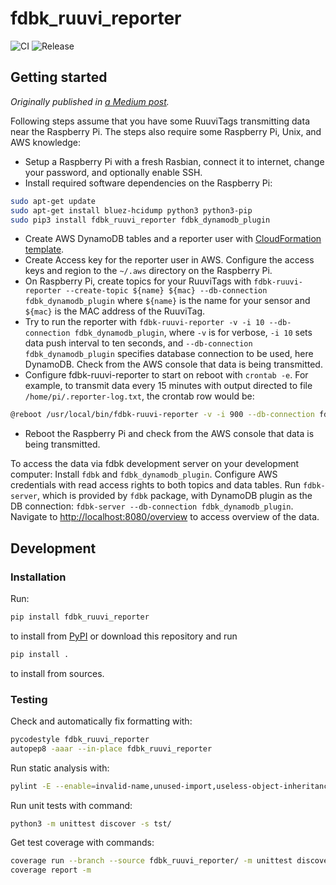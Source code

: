 # fdbk_ruuvi_reporter

![CI](https://github.com/kangasta/fdbk_ruuvi_reporter/workflows/CI/badge.svg)
![Release](https://github.com/kangasta/fdbk_ruuvi_reporter/workflows/Release/badge.svg)

## Getting started

_Originally published in [a Medium post](https://medium.com/@kangasta/indoor-weather-monitoring-transmitting-the-data-from-the-sensor-to-the-cloud-8c51f84f2abe?source=friends_link&sk=137ee2b0640f3c328efee64760191c73)._

Following steps assume that you have some RuuviTags transmitting data near the Raspberry Pi. The steps also require some Raspberry Pi, Unix, and AWS knowledge:

- Setup a Raspberry Pi with a fresh Rasbian, connect it to internet, change your password, and optionally enable SSH.
- Install required software dependencies on the Raspberry Pi:

```bash
sudo apt-get update
sudo apt-get install bluez-hcidump python3 python3-pip
sudo pip3 install fdbk_ruuvi_reporter fdbk_dynamodb_plugin
```

- Create AWS DynamoDB tables and a reporter user with [CloudFormation template](https://raw.githubusercontent.com/kangasta/fdbk_dynamodb_plugin/master/fdbk_tables.template.yaml).
- Create Access key for the reporter user in AWS. Configure the access keys and region to the `~/.aws` directory on the Raspberry Pi.
- On Raspberry Pi, create topics for your RuuviTags with `fdbk-ruuvi-reporter --create-topic ${name} ${mac} --db-connection fdbk_dynamodb_plugin` where `${name}` is the name for your sensor and `${mac}` is the MAC address of the RuuviTag.
- Try to run the reporter with `fdbk-ruuvi-reporter -v -i 10 --db-connection fdbk_dynamodb_plugin`, where `-v` is for verbose, `-i 10` sets data push interval to ten seconds, and `--db-connection fdbk_dynamodb_plugin` specifies database connection to be used, here DynamoDB. Check from the AWS console that data is being transmitted.
- Configure fdbk-ruuvi-reporter to start on reboot with `crontab -e`. For example, to transmit data every 15 minutes with output directed to file `/home/pi/.reporter-log.txt`, the crontab row would be:

```bash
@reboot /usr/local/bin/fdbk-ruuvi-reporter -v -i 900 --db-connection fdbk_dynamodb_plugin > /home/pi/.reporter-log.txt
```

- Reboot the Raspberry Pi and check from the AWS console that data is being transmitted.

To access the data via fdbk development server on your development computer: Install `fdbk` and `fdbk_dynamodb_plugin`. Configure AWS credentials with read access rights to both topics and data tables. Run `fdbk-server`, which is provided by `fdbk` package, with DynamoDB plugin as the DB connection: `fdbk-server --db-connection fdbk_dynamodb_plugin`. Navigate to [http://localhost:8080/overview](http://localhost:8080/overview) to access overview of the data.

## Development

### Installation

Run:

```bash
pip install fdbk_ruuvi_reporter
```

to install from [PyPI](https://pypi.org/project/fdbk_ruuvi_reporter/) or download this repository and run

```bash
pip install .
```

to install from sources.

### Testing

Check and automatically fix formatting with:

```bash
pycodestyle fdbk_ruuvi_reporter
autopep8 -aaar --in-place fdbk_ruuvi_reporter
```

Run static analysis with:

```bash
pylint -E --enable=invalid-name,unused-import,useless-object-inheritance fdbk_ruuvi_reporter
```

Run unit tests with command:

```bash
python3 -m unittest discover -s tst/
```

Get test coverage with commands:

```bash
coverage run --branch --source fdbk_ruuvi_reporter/ -m unittest discover -s tst/
coverage report -m
```
